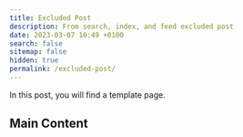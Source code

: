 ```yaml
---
title: Excluded Post
description: From search, index, and feed excluded post
date: 2023-03-07 10:49 +0100
search: false
sitemap: false
hidden: true
permalink: /excluded-post/
---
```


In this post, you will find a template page.

## Main Content
